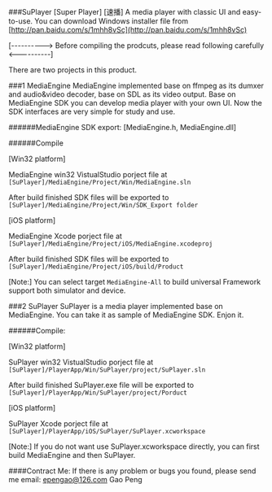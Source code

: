 ###SuPlayer [Super Player] [速播]
    A media player with classic UI and easy-to-use.
You can download Windows installer file from
[http://pan.baidu.com/s/1mhh8vSc](http://pan.baidu.com/s/1mhh8vSc)



[----------> Before compiling the prodcuts, please read following carefully <----------]

There are two projects in this product.

###1 MediaEngine
    MediaEngine implemented base on ffmpeg as its dumxer and audio&video decoder, 
    base on SDL as its video output. Base on MediaEngine SDK you can develop
    media player with your own UI. Now the SDK interfaces are very simple for 
    study and use.

######MediaEngine SDK export: [MediaEngine.h, MediaEngine.dll]

######Compile

[Win32 platform]

MediaEngine win32 VistualStudio porject file at   `[SuPlayer]/MediaEngine/Project/Win/MediaEngine.sln`

After build finished SDK files will be exported to   `[SuPlayer]/MediaEngine/Project/Win/SDK_Export folder`

[iOS platform]

MediaEngine Xcode porject file at  `[SuPlayer]/MediaEngine/Project/iOS/MediaEngine.xcodeproj`

After build finished SDK files will be exported to   `[SuPlayer]/MediaEngine/Project/iOS/build/Product`

[Note:] You can select target `MediaEngine-All` to build universal Framework support both simulator and device.


###2 SuPlayer
    SuPlayer is a media player implemented base on MediaEngine. 
    You can take it as sample of MediaEngine SDK. Enjon it.

######Compile:

[Win32 platform]

SuPlayer win32 VistualStudio porject file at   `[SuPlayer]/PlayerApp/Win/SuPlayer/project/SuPlayer.sln`

After build finished SuPlayer.exe file will be exported to   `[SuPlayer]/PlayerApp/Win/SuPlayer/project/Porduct`

[iOS platform]

SuPlayer Xcode porject file at   `[SuPlayer]/PlayerApp/iOS/SuPlayer/SuPlayer.xcworkspace`

[Note:] If you do not want use SuPlayer.xcworkspace directly, you can first build MediaEngine and then SuPlayer.

####Contract Me:
If there is any problem or bugs you found, please send me email: <epengao@126.com> Gao Peng
